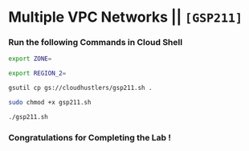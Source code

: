 # Multiple VPC Networks || `[GSP211]`

### Run the following Commands in Cloud Shell

```bash
export ZONE=
```

```bash
export REGION_2=
```

```bash
gsutil cp gs://cloudhustlers/gsp211.sh .

sudo chmod +x gsp211.sh

./gsp211.sh
```

### Congratulations for Completing the Lab !
